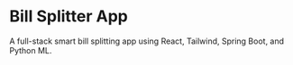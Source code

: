# Bill Splitter App

A full-stack smart bill splitting app using React, Tailwind, Spring Boot, and Python ML.